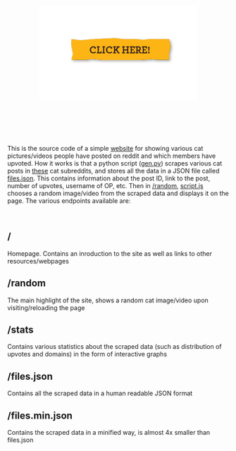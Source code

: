 <!-- <html>

<style>
    #button {
        font-size: 2.5em;
        color: #fca311;
        background-color: #24252a;
        text-align: center;
        padding: 0.4em;
        text-decoration: none;

        font-family: 'Comfortaa';
        font-weight: 700;
        letter-spacing: 0.09em;

        border-radius: 13px;
        border-width: 3px;
        border-style: solid;
        border-top-color:    rgb(229, 229, 229);
        border-left-color:   rgb(229, 229, 229);
        border-right-color:  rgb(105, 105, 105);
        border-bottom-color: rgb(105, 105, 105);
        transition: 0.5s;
    }
</style>

<center>
    <div id="button">
        Random Cat
    </div>
</center>

</html> -->


<!-- <div align="center">
    <img src="button.svg">
</div> -->


<div align='center'>
    <a href='https://lrmn.is-a.dev/randomcats' target='_blank'>
        <img src="assets/button.png">
    </a>
</div>

<br><br><br><br>

This is the source code of a simple [website](https://lrmn.is-a.dev/randomcats) for showing various cat pictures/videos people have posted on reddit and which members have upvoted. How it works is that a python script ([gen.py](https://github.com/lrmn7/randomcats/blob/main/gen.py)) scrapes various cat posts in [these](https://github.com/msr8/cats/blob/main/subreddits.md) cat subreddits, and stores all the data in a JSON file called [files.json](https://github.com/lrmn7/randomcats/blob/main/docs/files.json). This contains information about the post ID, link to the post, number of upvotes, username of OP, etc. Then in [/random](lrmn.is-a.dev/randomcats/random), [script.js](https://github.com/lrmn7/randomcats/blob/main/docs/random/script.json) chooses a random image/video from the scraped data and displays it on the page. The various endpoints available are:

<br>

## /
Homepage. Contains an inroduction to the site as well as links to other resources/webpages

## /random
The main highlight of the site, shows a random cat image/video upon visiting/reloading the page

## /stats
Contains various statistics about the scraped data (such as distribution of upvotes and domains) in the form of interactive graphs

## /files.json
Contains all the scraped data in a human readable JSON format

## /files.min.json
Contains the scraped data in a minified way, is almost 4x smaller than files.json